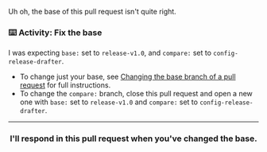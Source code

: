Uh oh, the base of this pull request isn't quite right.

### :keyboard: Activity: Fix the base

I was expecting `base:` set to `release-v1.0`, and `compare:` set to `config-release-drafter`.

- To change just your base, see [Changing the base branch of a pull request](https://help.github.com/articles/changing-the-base-branch-of-a-pull-request/) for full instructions. 
- To change the `compare:` branch, close this pull request and open a new one with `base:` set to `release-v1.0` and `compare:` set to `config-release-drafter`.

<hr>
<h3 align="center">I'll respond in this pull request when you've changed the base.</h3>
